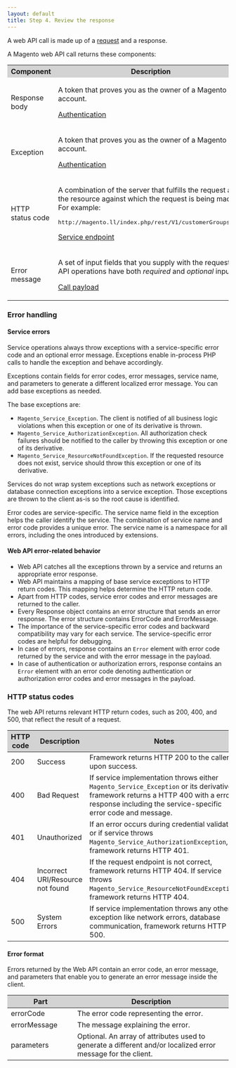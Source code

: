 ```yaml
---
layout: default
title: Step 4. Review the response
---
```


<p>A web API call is made up of a <a href={{ site.gdeurl }}get-started/gs-web-api-request.html">request</a> and a response.</p>
<p>A Magento web API call returns these components:</p>
<table style="width:100%">
   <tr bgcolor="lightgray">
      <th>Component</th>
      <th>Description</th>
   </tr>
   <tr>
      <td>
         <p>Response body</p>
      </td>
      <td>
         <p>A token that proves you as the owner of a Magento
            account.
         </p>
         <p><a href="{{ site.gdeurl }}get-started/gs-authentication.html">Authentication</a>
         </p>
      </td>
   </tr>
   <tr>
      <td>
         <p>Exception</p>
      </td>
      <td>
         <p>A token that proves you as the owner of a Magento
            account.
         </p>
         <p><a href="{{ site.gdeurl }}get-started/gs-authentication.html">Authentication</a>
         </p>
      </td>
   </tr>
   <tr>
      <td>
         <p>HTTP status code</p>
      </td>
      <td>
         <p>A combination of the server that fulfills the request and the resource against which the request is being made. For example:</p>
         <pre>http://magento.ll/index.php/rest/V1/customerGroups/:id</pre>
         <p><a href="{{ site.gdeurl }}get-started/gs-web-api-concepts.html#service-endpoint">Service endpoint</a></p>
      </td>
   </tr>
   <tr>
      <td>
         <p>Error message</p>
      </td>
      <td>
         <p>A set of input fields that you supply with the request.
            API operations have both
            <em>required</em> and
            <em>optional</em> inputs.
         </p>
         <p><a href="{{ site.gdeurl }}get-started/gs-web-api-concepts.html#payload">Call payload</a></p>
      </td>
   </tr>
</table>
<h3>Error handling</h3>
<h4>Service errors</h4>
<p>Service operations always throw exceptions with a service-specific error code and an optional error message. Exceptions enable in-process PHP calls to handle the exception and behave accordingly.</p>
<p>Exceptions contain fields for error codes, error messages, service name, and parameters to generate a different localized error message. You can add base exceptions as needed.</p>
<p>The base exceptions are:</p>
<ul>
   <li><code>Magento_Service_Exception</code>. The client is notified of all business logic violations when this exception or one of its derivative is thrown.</li>
   <li><code>Magento_Service_AuthorizationException</code>. All authorization check failures should be notified to the caller by throwing this exception or one of its derivative.</li>
   <li><code>Magento_Service_ResourceNotFoundException</code>. If the requested resource does not exist, service should throw this exception or one of its derivative.</li>
</ul>
<p>Services do not wrap system exceptions such as network exceptions or database connection exceptions into a service exception. Those exceptions are thrown to the client as-is so the root cause is identified.</p>
<p>Error codes are service-specific. The service name field in the exception helps the caller identify the service. The combination of service name and error code provides a unique error. The service name is a namespace for all errors, including the ones introduced by extensions.</p>
<h4>Web API error-related behavior</h4>
<ul>
   <li>Web API catches all the exceptions thrown by a service and returns an appropriate error response.</li>
   <li>Web API maintains a mapping of base service exceptions to HTTP return codes. This mapping helps determine the HTTP return code.</li>
   <li>Apart from HTTP codes, service error codes and error messages are returned to the caller.</li>
   <li>Every Response object contains an error structure that sends an error response. The error structure contains ErrorCode and ErrorMessage.</li>
   <li>The importance of the service-specific error codes and backward compatibility may vary for each service. The service-specific error codes are helpful for debugging.</li>
   <li>In case of errors, response contains an <code>Error</code> element with error code returned by the service and with the error message in the payload.</li>
   <li>In case of authentication or authorization errors, response contains an <code>Error</code> element with an error code denoting authentication or authorization error codes and error messages in the payload.</li>
</ul>
<h3>HTTP status codes</h3>
<p>The web API returns relevant HTTP return codes, such as 200, 400, and 500, that reflect the result of a request.</p>
<table style="width:100%">
   <colgroup>
      <col width="10%">
      <col width="20%">
      <col width="70%">
   </colgroup>
   <thead>
      <tr style="background-color:lightgray">
         <th>HTTP code</th>
         <th>Description</th>
         <th>Notes</th>
      </tr>
   </thead>
   <tbody>
      <tr>
         <td>200</td>
         <td>Success</td>
         <td>Framework returns HTTP 200 to the caller upon success.</td>
      </tr>
      <tr>
         <td>400</td>
         <td>Bad Request</td>
         <td>If service implementation throws either <code>Magento_Service_Exception</code> or its derivative, framework returns a HTTP 400 with a error response including the service-specific error code and message.</td>
      </tr>
      <tr>
         <td>401</td>
         <td>Unauthorized</td>
         <td>If an error occurs during credential validation or if service throws <code>Magento_Service_AuthorizationException</code>, framework returns HTTP 401.</td>
      </tr>
      <tr>
         <td>404</td>
         <td>Incorrect URI/Resource not found</td>
         <td>If the request endpoint is not correct, framework returns HTTP 404. If service throws <code>Magento_Service_ResourceNotFoundException</code>, framework returns HTTP 404.</td>
      </tr>
      <tr>
         <td>500</td>
         <td>System Errors</td>
         <td>If service implementation throws any other exception like network errors, database communication, framework returns HTTP 500.</td>
      </tr>
   </tbody>
</table>
<h4>Error format</h4>
<p>Errors returned by the Web API contain an error code, an error message, and parameters that enable you to generate an error message inside the client.</p>
<table style="width:100%">
   <colgroup>
      <col width="30%">
      <col width="70%">
   </colgroup>
   <thead>
      <tr style="background-color:lightgray">
         <th>Part</th>
         <th>Description</th>
      </tr>
   </thead>
   <tbody>
      <tr>
         <td>errorCode</td>
         <td>The error code representing the error.</td>
      </tr>
      <tr>
         <td>errorMessage</td>
         <td>The message explaining the error.</td>
      </tr>
      <tr>
         <td>parameters</td>
         <td>Optional. An array of attributes used to generate a different and/or localized error message for the client.</td>
      </tr>
   </tbody>
</table>
